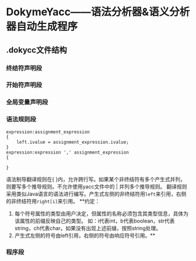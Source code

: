 # DokymeYacc——语法分析器&语义分析器自动生成程序

## .dokycc文件结构

### 终结符声明段

### 开始符声明段

### 全局变量声明段

### 语法规则段

````
expression:assignment_expression 
{
    left.ivalue = assignment_expression.ivalue;
}
expression:expression ',' assignment_expression
{

}
````

语法制导翻译规则在{ }内，允许跨行写。如果某个非终结符有多个产生式并列，则要写多个推导规则。不允许使用yacc文件中的 | 并列多个推导规则。
翻译规则采用类似Java语言的语法进行编写。产生式左侧的非终结符用`left`来引用，右侧的非终结符用`right[i]`来引用。
**约定：
1. 每个符号属性的类型由用户决定，但属性的名称必须包含其类型信息，具体为该属性的前缀反映自己的类型。
如：i代表int，b代表boolean，str代表string，ch代表char。如果没有出现上述前缀，按照string处理。
2. 产生式左侧的符号由left引用，右侧的符号由响应符号引用。**
### 程序段
